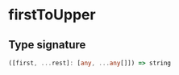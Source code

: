 # firstToUpper

## Type signature

<!-- prettier-ignore-start -->
```typescript
([first, ...rest]: [any, ...any[]]) => string
```
<!-- prettier-ignore-end -->
